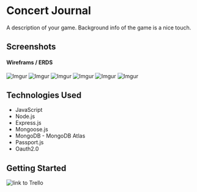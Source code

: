 # Concert Journal
A description of your game. Background info of the game is a nice touch.

## Screenshots

#### Wireframs / ERDS
![Imgur](https://i.imgur.com/f4PcYSu.png)
![Imgur](https://i.imgur.com/kmRgyeA.png)
![Imgur](https://i.imgur.com/r2Y38Ji.png)
![Imgur](https://i.imgur.com/xxdHsDi.png)
![Imgur](https://i.imgur.com/MzAC1O2.png)
![Imgur](https://i.imgur.com/9sTv2e7.png)

## Technologies Used
- JavaScript
- Node.js
- Express.js
- Mongoose.js
- MongoDB - MongoDB Atlas
- Passport.js
- Oauth2.0


## Getting Started
![link to Trello](https://trello.com/b/FopwTLOS/concert-tracker)


